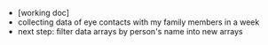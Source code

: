 * [working doc]
* collecting data of eye contacts with my family members in a week
* next step: filter data arrays by person's name into new arrays
